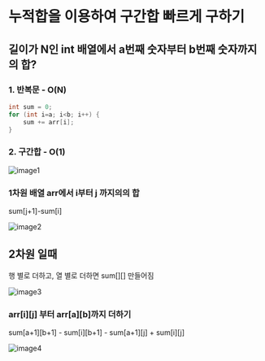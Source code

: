 # 누적합을 이용하여 구간합 빠르게 구하기

## 길이가 N인 int 배열에서 a번째 숫자부터 b번째 숫자까지의 합?
### 1. 반복문 - O(N)

```java
int sum = 0;
for (int i=a; i<b; i++) {
	sum += arr[i];
}
```

### 2. 구간합 - O(1)

![image1](https://github.com/user-attachments/assets/de22c2ba-1c9b-4185-a1dc-3eb24c7a7625)


### 1차원 배열 arr에서 i부터 j 까지의의 합

sum[j+1]-sum[i]

![image2](https://github.com/user-attachments/assets/048a1f3e-232a-4a17-b990-88d1cf324fd0)



## 2차원 일때

행 별로 더하고, 열 별로 더하면 sum[][] 만들어짐

![image3](https://github.com/user-attachments/assets/93665677-dd6f-427d-9466-07fb7bd390fd)


### arr[i][j] 부터 arr[a][b]까지 더하기

sum[a+1][b+1] - sum[i][b+1] - sum[a+1][j] + sum[i][j]

![image4](https://github.com/user-attachments/assets/ef4037b4-3e41-4735-9555-2b8b112ada14)
